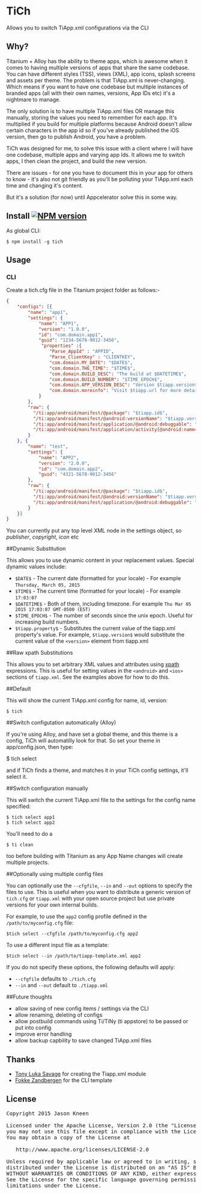 # TiCh

Allows you to switch TiApp.xml configurations via the CLI

## Why?

Titanium + Alloy has the ability to theme apps, which is awesome when it comes to having multiple versions of apps that share the same codebase. You can have different styles (TSS), views (XML), app icons, splash screens and assets per theme. The problem is that TiApp.xml is never-changing. Which means if you want to have one codebase but multiple instances of branded apps (all with their own names, versions, App IDs etc) it's a nightmare to manage.

The only solution is to have multiple TiApp.xml files OR manage this manually, storing the values you need to remember for each app. It's multiplied if you build for multiple platforms because Android doesn't allow certain characters in the app id so if you've already published the iOS version, then go to publish Android, you have a problem.

TiCh was designed for me, to solve this issue with a client where I will have one codebase, multiple apps and varying app Ids. It allows me to switch apps, I then clean the project, and build the new version.

There are issues - for one you have to document this in your app for others to know - it's also not git friendly as you'll be polluting your TiApp.xml each time and changing it's content.

But it's a solution (for now) until Appcelerator solve this in some way.

## Install [![NPM version](https://badge.fury.io/js/tich.svg)](http://badge.fury.io/js/tich)

As global CLI:

    $ npm install -g tich

## Usage

### CLI

Create a tich.cfg file in the Titanium project folder as follows:-
```json
{
    "configs": [{
        "name": "app1",
        "settings": {
            "name": "APP1",
            "version": "1.0.0",
            "id": "com.domain.app1",
            "guid": "1234-5678-9012-3456",
             "properties" :{
                "Parse_AppId" : "APPID",
                "Parse_ClientKey" : "CLIENTKEY",
                "com.domain.MY_DATE": "$DATE$",
                "com.domain.THE_TIME": "$TIME$",
                "com.domain.BUILD_DESC": "The build at $DATETIME$",
                "com.domain.BUILD_NUMBER": "$TIME_EPOCH$",
                "com.domain.APP_VERSION_DESC": "Version $tiapp.version$",
                "com.domain.moreinfo": "Visit $tiapp.url for more details"
            }
        },
        "raw": {
          "/ti:app/android/manifest/@package": "$tiapp.id$",
          "/ti:app/android/manifest/@android:versionName": "$tiapp.version$",
          "/ti:app/android/manifest/application/@android:debuggable": "false",
          "/ti:app/android/manifest/application/activity[@android:name='.SomeActivity']/@android:screenOrientation": "portrait"
        }
    }, {
        "name": "test",
        "settings": {
            "name": "APP2",
            "version": "2.0.0",
            "id": "com.domain.app2",
            "guid": "4321-5678-9012-3456"
        },
        "raw": {
          "/ti:app/android/manifest/@package": "$tiapp.id$",
          "/ti:app/android/manifest/@android:versionName": "$tiapp.version$",
          "/ti:app/android/manifest/application/@android:debuggable": "true",
        }
    }]
}
```
You can currently put any top level XML node in the settings object, so *publisher*, *copyright*, *icon* etc

##Dynamic Substitution

This allows you to use dynamic content in your replacement values. Special dynamic values include:

* `$DATE$` - The current date (formatted for your locale) - For example `Thursday, March 05, 2015`
* `$TIME$` - The current time (formatted for your locale) - For example `17:03:07`
* `$DATETIME$` - Both of them, including timezone. For example `Thu Mar 05 2015 17:03:07 GMT-0500 (EST)`
* `$TIME_EPOCH$` - The number of seconds since the unix epoch. Useful for increasing build numbers.
* `$tiapp.property$` - Substitutes the current value of the tiapp.xml property's value. For example, `$tiapp.version$` would substitute the current value of the `<version>` element from tiapp.xml

##Raw xpath Substitutions

This allows you to set arbitrary XML values and attributes using [xpath](http://en.wikipedia.org/wiki/XPath) expressions.
This is useful for setting values in the `<android>` and `<ios>` sections of `tiapp.xml`. See the examples above for how
to do this.

##Default

This will show the current TiApp.xml config for name, id, version:

    $ tich

##Switch configutation automatically (Alloy)

If you're using Alloy, and have set a global theme, and this theme is a config, TiCh will automatilly look for that. So set your theme in app/config.json, then type:

$ tich select

and if TiCh finds a theme, and matches it in your TiCh config settings, it'll select it.

##Switch configuration manually

This will switch the current TiApp.xml file to the settings for the config name specified:

    $ tich select app1
    $ tich select app2

You'll need to do a

    $ ti clean

too before building with Titanium as any App Name changes will create multiple projects.

##Optionally using multiple config files

You can optionally use the `--cfgfile`, `--in` and `--out` options to specify the files to use. This is useful when you want to distribute a generic version of `tich.cfg` or `tiapp.xml` with your open source project but use private versions for your own internal builds.

For example, to use the `app2` config profile defined in the `/path/to/myconfig.cfg` file:

    $tich select --cfgfile /path/to/myconfig.cfg app2

To use a different input file as a template:

    $tich select --in /path/to/tiapp-template.xml app2

If you do not specify these options, the following defaults will apply:

* `--cfgfile` defaults to `./tich.cfg`
* `--in` and `--out` default to `./tiapp.xml`

##Future thoughts

* allow saving of new config items / settings via the CLI
* allow renaming, deleting of configs
* allow postbuild commands using Ti/TiNy (ti appstore) to be passed or put into config
* improve error handling
* allow backup capbility to save changed TiApp.xml files

##  Thanks

* [Tony Luka Savage](http://github.com/tonylukasavage) for creating the Tiapp.xml module
* [Fokke Zandbergen](http://github.com/fokkeZB) for the CLI template

## License

<pre>
Copyright 2015 Jason Kneen

Licensed under the Apache License, Version 2.0 (the "License");
you may not use this file except in compliance with the License.
You may obtain a copy of the License at

   http://www.apache.org/licenses/LICENSE-2.0

Unless required by applicable law or agreed to in writing, software
distributed under the License is distributed on an "AS IS" BASIS,
WITHOUT WARRANTIES OR CONDITIONS OF ANY KIND, either express or implied.
See the License for the specific language governing permissions and
limitations under the License.
</pre>


